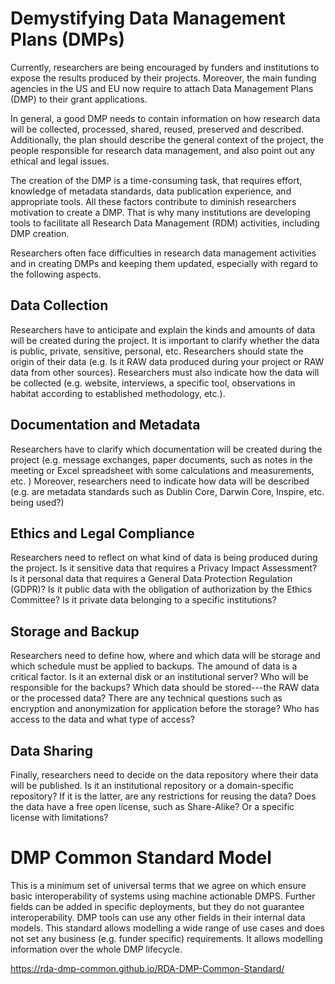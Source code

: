 # Demystifying Data Management Plans (DMPs)

Currently, researchers are being encouraged by funders and institutions to expose the results produced by their projects. Moreover, the main funding agencies in the US and EU now require to attach Data Management Plans (DMP) to their grant applications. 

In general, a good DMP needs to contain information on how research data will be collected, processed, shared, reused, preserved and described. Additionally, the plan should describe the general context of the project, the people responsible for research data management, and also point out any ethical and legal issues.

The creation of the DMP is a time-consuming task, that requires effort, knowledge of metadata standards, data publication experience, and appropriate tools. All these factors contribute to diminish researchers motivation to create a DMP. That is why many institutions are developing tools to facilitate all Research Data Management (RDM) activities, including DMP creation.

Researchers often face difficulties in research data management activities and in creating DMPs and keeping them updated, especially with regard to the following aspects.

## Data Collection
Researchers have to anticipate and explain the kinds and amounts of data will be created during the project.
It is important to clarify whether the data is public, private, sensitive, personal, etc.
Researchers should state the origin of their data (e.g. Is it RAW data produced during your project or RAW data from other sources).
Researchers must also indicate how the data will be collected (e.g. website, interviews, a specific tool, observations in habitat according to established methodology, etc.).

## Documentation and Metadata
Researchers have to clarify which documentation will be created during the project (e.g. message exchanges, paper documents, such as notes in the meeting or Excel spreadsheet with some calculations and measurements, etc. )
Moreover, researchers need to indicate how data will be described (e.g. are metadata standards such as Dublin Core, Darwin Core, Inspire, etc. being used?)

## Ethics and Legal Compliance
Researchers need to reflect on what kind of data is being produced during the project.
Is it sensitive data that requires a Privacy Impact Assessment?
Is it personal data that requires a General Data Protection Regulation (GDPR)?
Is it public data with the obligation of authorization by the Ethics Committee?
Is it private data belonging to a specific institutions?

## Storage and Backup
Researchers need to define how, where and which data will be storage and which schedule must be applied to backups. The amound of data is a critical factor.
Is it an external disk or an institutional server?
Who will be responsible for the backups?
Which data should be stored---the RAW data or the processed data?
There are any technical questions such as encryption and anonymization for application before the storage?
Who has access to the data and what type of access? 


## Data Sharing
Finally, researchers need to decide on the data repository where their data will be published.
Is it an institutional repository or a domain-specific repository?
If it is the latter, are any restrictions for reusing the data?
Does the data have a free open license, such as Share-Alike?
Or a specific license with limitations? 


# DMP Common Standard Model
This is a minimum set of universal terms that we agree on which ensure basic interoperability of systems using machine actionable DMPS.
Further fields can be added in specific deployments, but they do not guarantee interoperability.
DMP tools can use any other fields in their internal data models.
This standard allows modelling a wide range of use cases and does not set any business (e.g. funder specific) requirements.
It allows modelling information over the whole DMP lifecycle.

https://rda-dmp-common.github.io/RDA-DMP-Common-Standard/
